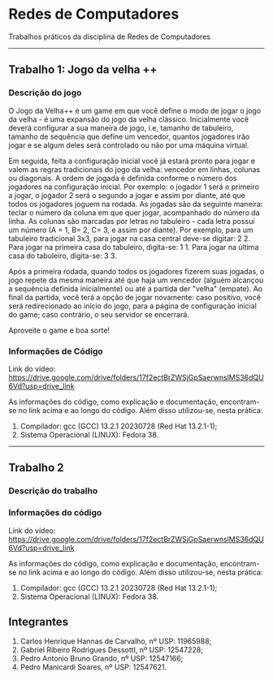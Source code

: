 # Redes de Computadores
Trabalhos práticos da disciplina de Redes de Computadores

---
## Trabalho 1: Jogo da velha ++

### Descrição do jogo
O Jogo da Velha++ é um game em que você define o modo de jogar o jogo da velha - é uma expansão do jogo da velha clássico. Inicialmente você deverá configurar a sua maneira de jogo, i.e, tamanho de tabuleiro, tamanho de sequência que define um vencedor, quantos jogadores irão jogar e se algum deles será controlado ou não por uma máquina virtual.

Em seguida, feita a configuração inicial você já estará pronto para jogar e valem as regras tradicionais do jogo da velha: vencedor em linhas, colunas ou diagonais. A ordem de jogada é definida conforme o número dos jogadores na configuração inicial. Por exemplo: o jogador 1 será o primeiro a jogar, o jogador 2 será o segundo a jogar e assim por diante, até que todos os jogadores joguem na rodada. As jogadas são da seguinte maneira: teclar o número da coluna em que quer jogar, acompanhado do número da linha. As colunas são marcadas por letras no tabuleiro - cada letra possui um número (A = 1, B= 2, C= 3, e assim por diante). Por exemplo, para um tabuleiro tradicional 3x3, para jogar na casa central deve-se digitar: 2 2. Para jogar na primeira casa do tabuleiro, digita-se: 1 1. Para jogar na última casa do tabuleiro, digita-se: 3 3. 

Após a primeira rodada, quando todos os jogadores fizerem suas jogadas, o jogo repete da mesma maneira até que haja um vencedor (alguém alcançou a sequência definida inicialmente) ou até a partida der "velha" (empate). Ao final da partida, você terá a opção de jogar novamente: caso positivo, você será redirecionado ao início do jogo, para a página de configuração inicial do game; caso contrário, o seu servidor se encerrará. 

Aproveite o game e boa sorte!

### Informações de Código
Link do vídeo: https://drive.google.com/drive/folders/17f2ectBrZWSjGpSaerwnslMS36dQU6Vd?usp=drive_link

As informações do código, como explicação e documentação, encontram-se no link acima e ao longo do código. Além disso utilizou-se, nesta prática:
1. Compilador: gcc (GCC) 13.2.1 20230728 (Red Hat 13.2.1-1);
2. Sistema Operacional (LINUX): Fedora 38.

---
## Trabalho 2

### Descrição do trabalho

### Informações do código
Link do vídeo: https://drive.google.com/drive/folders/17f2ectBrZWSjGpSaerwnslMS36dQU6Vd?usp=drive_link

As informações do código, como explicação e documentação, encontram-se no link acima e ao longo do código. Além disso utilizou-se, nesta prática:
1. Compilador: gcc (GCC) 13.2.1 20230728 (Red Hat 13.2.1-1);
2. Sistema Operacional (LINUX): Fedora 38.

## Integrantes
1. Carlos Henrique Hannas de Carvalho, nº USP: 11965988;
2. Gabriel Ribeiro Rodrigues DessottI, nº USP: 12547228;
3. Pedro Antonio Bruno Grando, nº USP: 12547166;
4. Pedro Manicardi Soares, nº USP: 12547621.
